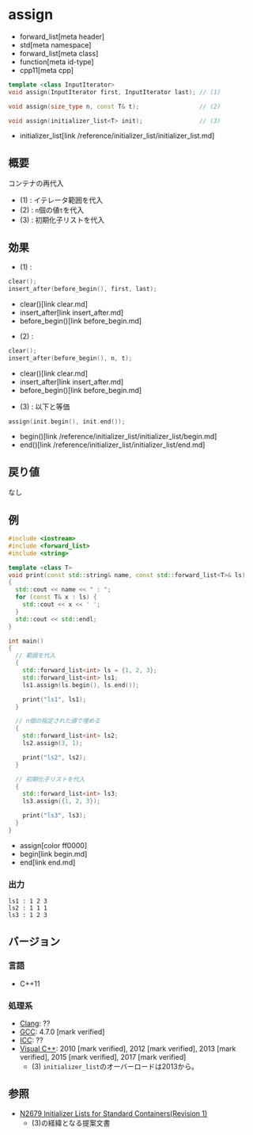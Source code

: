 # assign
* forward_list[meta header]
* std[meta namespace]
* forward_list[meta class]
* function[meta id-type]
* cpp11[meta cpp]

```cpp
template <class InputIterator>
void assign(InputIterator first, InputIterator last); // (1)

void assign(size_type n, const T& t);                 // (2)

void assign(initializer_list<T> init);                // (3)
```
* initializer_list[link /reference/initializer_list/initializer_list.md]

## 概要

コンテナの再代入

- (1) : イテレータ範囲を代入
- (2) : `n`個の値`t`を代入
- (3) : 初期化子リストを代入


## 効果

- (1) :

```cpp
clear();
insert_after(before_begin(), first, last);
```
* clear()[link clear.md]
* insert_after[link insert_after.md]
* before_begin()[link before_begin.md]


- (2) :

```cpp
clear();
insert_after(before_begin(), n, t);
```
* clear()[link clear.md]
* insert_after[link insert_after.md]
* before_begin()[link before_begin.md]


- (3) : 以下と等価

```cpp
assign(init.begin(), init.end());
```
* begin()[link /reference/initializer_list/initializer_list/begin.md]
* end()[link /reference/initializer_list/initializer_list/end.md]


## 戻り値
なし


## 例
```cpp example
#include <iostream>
#include <forward_list>
#include <string>

template <class T>
void print(const std::string& name, const std::forward_list<T>& ls)
{
  std::cout << name << " : ";
  for (const T& x : ls) {
    std::cout << x << ' ';
  }
  std::cout << std::endl;
}

int main()
{
  // 範囲を代入
  {
    std::forward_list<int> ls = {1, 2, 3};
    std::forward_list<int> ls1;
    ls1.assign(ls.begin(), ls.end());

    print("ls1", ls1);
  }

  // n個の指定された値で埋める
  {
    std::forward_list<int> ls2;
    ls2.assign(3, 1);

    print("ls2", ls2);
  }

  // 初期化子リストを代入
  {
    std::forward_list<int> ls3;
    ls3.assign({1, 2, 3});

    print("ls3", ls3);
  }
}
```
* assign[color ff0000]
* begin[link begin.md]
* end[link end.md]

### 出力
```
ls1 : 1 2 3 
ls2 : 1 1 1 
ls3 : 1 2 3 
```

## バージョン
### 言語
- C++11

### 処理系
- [Clang](/implementation.md#clang): ??
- [GCC](/implementation.md#gcc): 4.7.0 [mark verified]
- [ICC](/implementation.md#icc): ??
- [Visual C++](/implementation.md#visual_cpp): 2010 [mark verified], 2012 [mark verified], 2013 [mark verified], 2015 [mark verified], 2017 [mark verified]
	- (3) `initializer_list`のオーバーロードは2013から。


## 参照
- [N2679 Initializer Lists for Standard Containers(Revision 1)](http://www.open-std.org/jtc1/sc22/wg21/docs/papers/2008/n2679.pdf)
    - (3)の経緯となる提案文書


